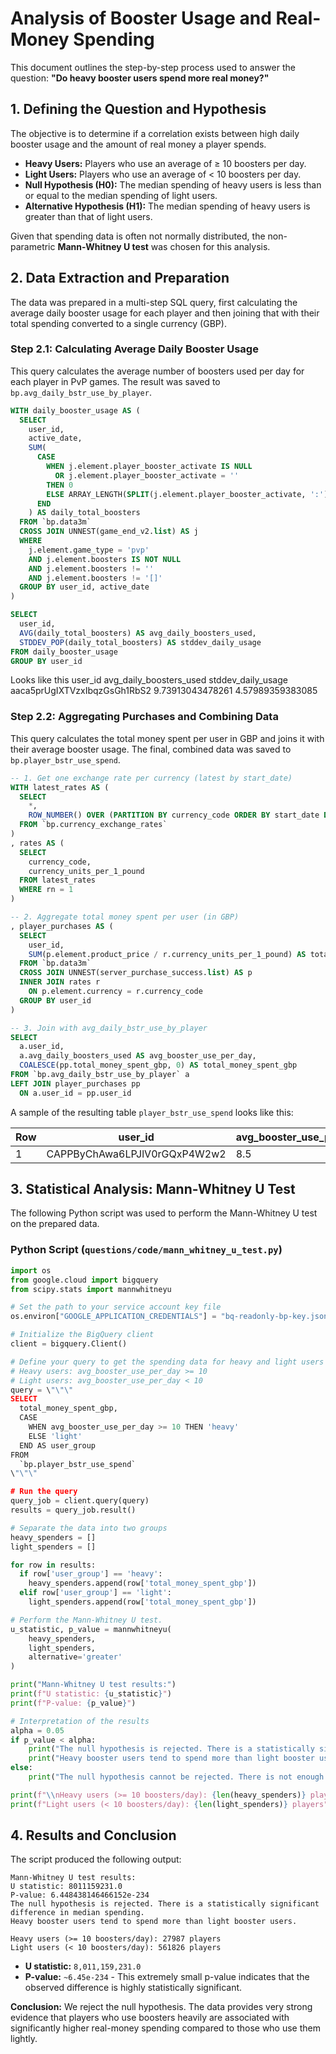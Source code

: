 # Analysis of Booster Usage and Real-Money Spending

This document outlines the step-by-step process used to answer the question: **"Do heavy booster users spend more real money?"**

## 1. Defining the Question and Hypothesis

The objective is to determine if a correlation exists between high daily booster usage and the amount of real money a player spends.

*   **Heavy Users:** Players who use an average of ≥ 10 boosters per day.
*   **Light Users:** Players who use an average of < 10 boosters per day.
*   **Null Hypothesis (H0):** The median spending of heavy users is less than or equal to the median spending of light users.
*   **Alternative Hypothesis (H1):** The median spending of heavy users is greater than that of light users.

Given that spending data is often not normally distributed, the non-parametric **Mann-Whitney U test** was chosen for this analysis.

## 2. Data Extraction and Preparation

The data was prepared in a multi-step SQL query, first calculating the average daily booster usage for each player and then joining that with their total spending converted to a single currency (GBP).

### Step 2.1: Calculating Average Daily Booster Usage

This query calculates the average number of boosters used per day for each player in PvP games. The result was saved to `bp.avg_daily_bstr_use_by_player`.

```sql
WITH daily_booster_usage AS (
  SELECT
    user_id,
    active_date,
    SUM(
      CASE
        WHEN j.element.player_booster_activate IS NULL
          OR j.element.player_booster_activate = ''
        THEN 0
        ELSE ARRAY_LENGTH(SPLIT(j.element.player_booster_activate, ':'))
      END
    ) AS daily_total_boosters
  FROM `bp.data3m`
  CROSS JOIN UNNEST(game_end_v2.list) AS j
  WHERE
    j.element.game_type = 'pvp'
    AND j.element.boosters IS NOT NULL
    AND j.element.boosters != ''
    AND j.element.boosters != '[]'
  GROUP BY user_id, active_date
)

SELECT
  user_id,
  AVG(daily_total_boosters) AS avg_daily_boosters_used,
  STDDEV_POP(daily_total_boosters) AS stddev_daily_usage
FROM daily_booster_usage
GROUP BY user_id
```

Looks like this
user_id	avg_daily_boosters_used	stddev_daily_usage
aaca5prUgIXTVzxIbqzGsGh1RbS2	9.73913043478261	4.57989359383085

### Step 2.2: Aggregating Purchases and Combining Data

This query calculates the total money spent per user in GBP and joins it with their average booster usage. The final, combined data was saved to `bp.player_bstr_use_spend`.

```sql
-- 1. Get one exchange rate per currency (latest by start_date)
WITH latest_rates AS (
  SELECT
    *,
    ROW_NUMBER() OVER (PARTITION BY currency_code ORDER BY start_date DESC) AS rn
  FROM `bp.currency_exchange_rates`
)
, rates AS (
  SELECT
    currency_code,
    currency_units_per_1_pound
  FROM latest_rates
  WHERE rn = 1
)

-- 2. Aggregate total money spent per user (in GBP)
, player_purchases AS (
  SELECT
    user_id,
    SUM(p.element.product_price / r.currency_units_per_1_pound) AS total_money_spent_gbp
  FROM `bp.data3m`
  CROSS JOIN UNNEST(server_purchase_success.list) AS p
  INNER JOIN rates r
    ON p.element.currency = r.currency_code
  GROUP BY user_id
)

-- 3. Join with avg_daily_bstr_use_by_player
SELECT
  a.user_id,
  a.avg_daily_boosters_used AS avg_booster_use_per_day,
  COALESCE(pp.total_money_spent_gbp, 0) AS total_money_spent_gbp
FROM `bp.avg_daily_bstr_use_by_player` a
LEFT JOIN player_purchases pp
  ON a.user_id = pp.user_id
```

A sample of the resulting table `player_bstr_use_spend` looks like this:

| Row | user_id                    | avg_booster_use_per_day | total_money_spent_gbp |
|-----|----------------------------|-------------------------|-----------------------|
| 1   | CAPPByChAwa6LPJlV0rGQxP4W2w2 | 8.5                     | 5821.75723239428      |

## 3. Statistical Analysis: Mann-Whitney U Test

The following Python script was used to perform the Mann-Whitney U test on the prepared data.

### Python Script (`questions/code/mann_whitney_u_test.py`)
```python
import os
from google.cloud import bigquery
from scipy.stats import mannwhitneyu

# Set the path to your service account key file
os.environ["GOOGLE_APPLICATION_CREDENTIALS"] = "bq-readonly-bp-key.json"

# Initialize the BigQuery client
client = bigquery.Client()

# Define your query to get the spending data for heavy and light users
# Heavy users: avg_booster_use_per_day >= 10
# Light users: avg_booster_use_per_day < 10
query = \"\"\"
SELECT
  total_money_spent_gbp,
  CASE
    WHEN avg_booster_use_per_day >= 10 THEN 'heavy'
    ELSE 'light'
  END AS user_group
FROM
  `bp.player_bstr_use_spend`
\"\"\"

# Run the query
query_job = client.query(query)
results = query_job.result()

# Separate the data into two groups
heavy_spenders = []
light_spenders = []

for row in results:
  if row['user_group'] == 'heavy':
    heavy_spenders.append(row['total_money_spent_gbp'])
  elif row['user_group'] == 'light':
    light_spenders.append(row['total_money_spent_gbp'])

# Perform the Mann-Whitney U test.
u_statistic, p_value = mannwhitneyu(
    heavy_spenders,
    light_spenders,
    alternative='greater'
)

print("Mann-Whitney U test results:")
print(f"U statistic: {u_statistic}")
print(f"P-value: {p_value}")

# Interpretation of the results
alpha = 0.05
if p_value < alpha:
    print("The null hypothesis is rejected. There is a statistically significant difference in median spending.")
    print("Heavy booster users tend to spend more than light booster users.")
else:
    print("The null hypothesis cannot be rejected. There is not enough evidence to say that heavy booster users spend more.")

print(f"\\nHeavy users (>= 10 boosters/day): {len(heavy_spenders)} players")
print(f"Light users (< 10 boosters/day): {len(light_spenders)} players")
```

## 4. Results and Conclusion

The script produced the following output:
```
Mann-Whitney U test results:
U statistic: 8011159231.0
P-value: 6.448438146466152e-234
The null hypothesis is rejected. There is a statistically significant difference in median spending.
Heavy booster users tend to spend more than light booster users.

Heavy users (>= 10 boosters/day): 27987 players
Light users (< 10 boosters/day): 561826 players
```

*   **U statistic:** `8,011,159,231.0`
*   **P-value:** `~6.45e-234` - This extremely small p-value indicates that the observed difference is highly statistically significant.

**Conclusion:** We reject the null hypothesis. The data provides very strong evidence that players who use boosters heavily are associated with significantly higher real-money spending compared to those who use them lightly. 